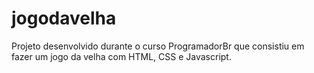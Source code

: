 # jogodavelha

Projeto desenvolvido durante o curso ProgramadorBr que consistiu em fazer um jogo da velha com HTML, CSS e Javascript.
